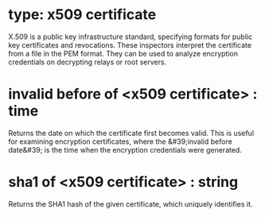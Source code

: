 # type: x509 certificate

X.509 is a public key infrastructure standard, specifying formats for public key certificates and revocations. These inspectors interpret the certificate from a file in the PEM format. They can be used to analyze encryption credentials on decrypting relays or root servers.

# invalid before of &lt;x509 certificate&gt; : time

Returns the date on which the certificate first becomes valid. This is useful for examining encryption certificates, where the &amp;#39;invalid before date&amp;#39; is the time when the encryption credentials were generated.

# sha1 of &lt;x509 certificate&gt; : string

Returns the SHA1 hash of the given certificate, which uniquely identifies it.
